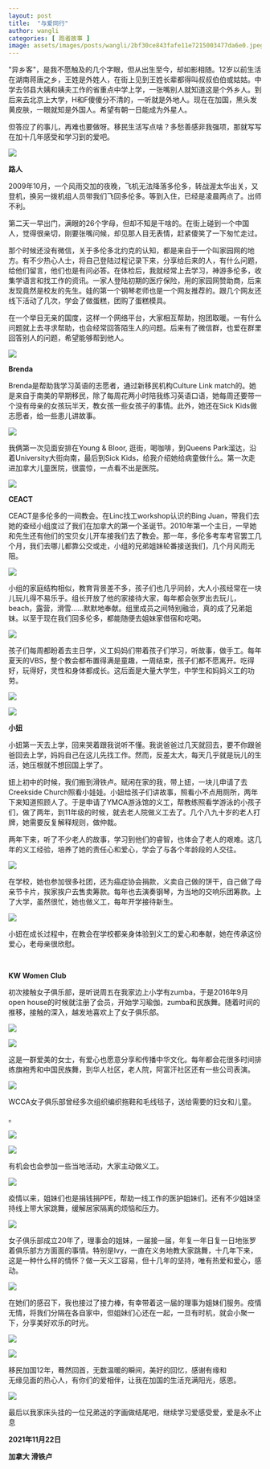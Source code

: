 ```yaml
---
layout: post
title:  "与爱同行"
author: wangli
categories: [ 跑者故事 ]
image: assets/images/posts/wangli/2bf30ce843fafe11e7215003477da6e0.jpeg
---
```

  
"异乡客"，是我不愿触及的几个字眼，但从出生至今，却如影相随。12岁以前生活在湖南蒋唐之乡，王姓是外姓人，在街上见到王姓长辈都得叫叔叔伯伯或姑姑。中学去邻县大姨和姨夫工作的省重点中学上学，一张嘴别人就知道这是个外乡人。到后来去北京上大学，H和F傻傻分不清的，一听就是外地人。现在在加国，黑头发黄皮肤，一眼就知是外国人。希望有朝一日能成为外星人。

  
但答应了的事儿，再难也要做呀。移民生活写点啥？多愁善感非我强项，那就写写在加十几年感受和学习到的爱吧。  
  
  
![](../assets/images/posts/wangli/168a6c33f44ded40ad43e1dea81967b9.jpeg)  
  
  
  
  
**路人**  
  
  
2009年10月，一个风雨交加的夜晚，飞机无法降落多伦多，转战渥太华出关，又登机，换另一拨机组人员带我们飞回多伦多。等到入住，已经是凌晨两点了。出师不利。  
  
  
第二天一早出门，满眼的26个字母，但却不知是干啥的。在街上碰到一个中国人，觉得很亲切，刚要张嘴问候，却见那人目无表情，赶紧傻笑了一下匆忙走过。  
  
  
那个时候还没有微信，关于多伦多北约克的认知，都是来自于一个叫家园网的地方。有不少热心人士，将自己登陆过程记录下来，分享给后来的人，有什么问题，给他们留言，他们也是有问必答。在体检后，我就经常上去学习，神游多伦多，收集学语言和找工作的资讯。一家人登陆初期的医疗保险，用的家园网赞助商，后来发现竟然是校友的先生。娃的第一个钢琴老师也是一个网友推荐的。跟几个网友还线下活动了几次，学会了做蛋糕，团购了蛋糕模具。  
  
  
在一个举目无亲的国度，这样一个网络平台，大家相互帮助，抱团取暖。一有什么问题就上去寻求帮助，也会经常回答陌生人的问题。后来有了微信群，也爱在群里回答别人的问题，希望能够帮到他人。  
  
  
![](../assets/images/posts/wangli/a04ffb8913fd8364e999db1270b6b530.jpeg)  
  
  
  
**Brenda**  
  
  
Brenda是帮助我学习英语的志愿者，通过新移民机构Culture Link match的。她是来自于南美的早期移民，除了每周花两小时陪我练习英语口语，她每周还要带一个没有母亲的女孩玩半天，教女孩一些女孩子的事情。此外，她还在Sick Kids做志愿者，给一些患儿讲故事。  
  
  
![](../assets/images/posts/wangli/5ee7c22b796dbfe22139f2bc87d58976.jpeg)  
  
  
  
我俩第一次见面安排在Young & Bloor, 逛街，喝咖啡，到Queens Park溜达，沿着University大街向南，最后到Sick Kids，给我介绍她给病童做什么。第一次走进加拿大儿童医院，很震惊，一点看不出是医院。  
  
  
  
![](../assets/images/posts/wangli/4aec57b897bfe729293bc994050570f0.jpeg)  
  
  
 
**CEACT**  
  
  
CEACT是多伦多的一间教会。在Linc找工workshop认识的Bing Juan，带我们去她的查经小组度过了我们在加拿大的第一个圣诞节。2010年第一个主日，一早她和先生还有他们的宝贝女儿开车接我们去了教会。那一年，多伦多考车考官罢工几个月，我们去哪儿都靠公交或走，小组的兄弟姐妹轮番接送我们，几个月风雨无阻。  
  
  
![](../assets/images/posts/wangli/739a151e5f91e9d6b47d8014dfb4e3f0.jpeg)  
  
  
小组的家庭结构相似，教育背景差不多，孩子们也几乎同龄，大人小孩经常在一块儿玩儿得不易乐乎。组长开放了他的家接待大家，每年都会张罗出去玩儿，beach，露营，滑雪......默默地奉献。组里成员之间特别融洽，真的成了兄弟姐妹。以至于现在我们回多伦多，都能随便去姐妹家借宿和吃喝。  
  
  
![](../assets/images/posts/wangli/d3171eedbdb03d69abcc9a7575c2bd82.jpeg)  
  
  
孩子们每周都盼着去主日学，义工妈妈们带着孩子们学习，听故事，做手工。每年夏天的VBS，整个教会都布置得满是童趣，一周结束，孩子们都不愿离开。吃得好，玩得好，灵性和身体都成长。这后面是大量大学生，中学生和妈妈义工的功劳。  
  
  
![](../assets/images/posts/wangli/a1047dfdc9364ebcc1cb19ee44d4ff2a.jpeg)  
  
  
![](../assets/images/posts/wangli/5797a0c9e7b5e9f89643ad79496da3f8.jpeg)  
  
  
  
**小妞**  
  
  
小妞第一天去上学，回来哭着跟我说听不懂。我说爸爸过几天就回去，要不你跟爸爸回去上学，妈妈自己在这儿先找工作。然而，反差太大，每天几乎就是玩儿的生活，她压根就不想回国上学了。  
  
  
妞上初中的时候，我们搬到滑铁卢。赋闲在家的我，带上妞，一块儿申请了去Creekside Church照看小娃娃。小妞给孩子们讲故事，照看小不点用厕所，两年下来知道照顾人了。于是申请了YMCA游泳馆的义工，帮教练照看学游泳的小孩子们，做了两年，到11年级的时候，就去老人院做义工去了。几个八九十岁的老人打牌，她需要反复解释规则，做仲裁。  
  
  
  
两年下来，听了不少老人的故事，学习到他们的睿智，也体会了老人的艰难。这几年的义工经验，培养了她的责任心和爱心，学会了与各个年龄段的人交往。  
  
  
  
![](../assets/images/posts/wangli/bf2e283e0cf13b8d8985df45dd570d47.jpeg)  
  
在学校，她也参加很多社团，还为癌症协会捐款，义卖自己做的饼干，自己做了母亲节卡片，挨家挨户去售卖筹款。每年也去演奏钢琴，为当地的交响乐团筹款。上了大学，虽然很忙，她也做义工，每年开学接待新生。  
  
  
![](../assets/images/posts/wangli/966804289dab1a94b77dd814d1a4bcb0.jpeg)  
  
小妞在成长过程中，在教会在学校都亲身体验到义工的爱心和奉献，她在传承这份爱心，老母亲很欣慰。  
  
   
  
**KW Women Club**  
  
  
初次接触女子俱乐部，是听说周五在我家边上小学有zumba，于是2016年9月open house的时候就注册了会员，开始学习瑜伽，zumba和民族舞。随着时间的推移，接触的深入，越发地喜欢上了女子俱乐部。  
  
  
![](../assets/images/posts/wangli/e4750299f6b9d7ed424434809eab6af0.jpeg)  
  
  
![](../assets/images/posts/wangli/64355ce6769fbc3427a157e5da1c9cc8.jpeg)  
  
这是一群爱美的女士，有爱心也愿意分享和传播中华文化。每年都会花很多时间排练旗袍秀和中国民族舞，到华人社区，老人院，阿富汗社区还有一些公司表演。  
  
  
![](../assets/images/posts/wangli/698a17855fa19ba0f10722c9dc6e65d6.jpeg)  
  
  
WCCA女子俱乐部曾经多次组织编织拖鞋和毛线毯子，送给需要的妇女和儿童。  
  
。  
  
![](../assets/images/posts/wangli/c030d7eb4d8f94c84e086fb94ede2d10.jpeg)  
  
  
![](../assets/images/posts/wangli/fbc4e6d5ee7ab43e632a0c2ef1918ee1.jpeg)  
  
  
有机会也会参加一些当地活动，大家主动做义工。  
  
![](../assets/images/posts/wangli/b69ffbaacb37225c4951bee89fab2957.jpeg)  
  
疫情以来，姐妹们也是捐钱捐PPE，帮助一线工作的医护姐妹们。还有不少姐妹坚持线上带大家跳舞，缓解居家隔离的烦恼和压力。  
  
  
![](../assets/images/posts/wangli/c23e3146f0a3946941186cd71468643b.jpeg)  
  
女子俱乐部成立20年了，理事会的姐妹，一届接一届，年复一年日复一日地张罗着俱乐部方方面面的事情。特别是Ivy，一直在义务地教大家跳舞，十几年下来，这是一种什么样的情怀？做一天义工容易，但十几年的坚持，唯有热爱和爱心，感动。  
  
  
![](../assets/images/posts/wangli/78aeaa1a7e6ff5227d43f43c20ba85b9.jpeg)  
  
在她们的感召下，我也接过了接力棒，有幸带着这一届的理事为姐妹们服务。疫情无情，将我们分隔在各自家中，但姐妹们心还在一起，一旦有时机，就会小聚一下，分享美好欢乐的时光。  
  
  
![](../assets/images/posts/wangli/8c34b3a488df4a0615d561417a31e41f.jpeg)  
  
  
![](../assets/images/posts/wangli/06bd0dd898c6463ad3bc57048c3853c9.jpeg)  
  
  
  
移民加国12年，蓦然回首，无数温暖的瞬间，美好的回忆，感谢有缘和  
无缘见面的热心人，有你们的爱相伴，让我在加国的生活充满阳光，感恩。  
  
  
![](../assets/images/posts/wangli/b43d666d89b9b4386636de59497e2289.jpeg)  
  
最后以我家床头挂的一位兄弟送的字画做结尾吧，继续学习爱感受爱，爱是永不止息  

  
**2021年11月22日**  
  
**加拿大 滑铁卢**  
  
